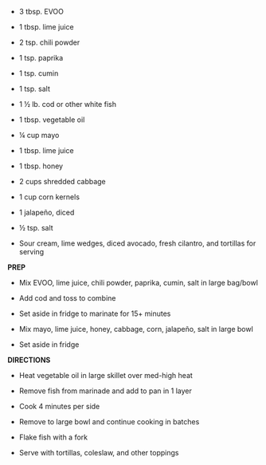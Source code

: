 -   3 tbsp. EVOO

-   1 tbsp. lime juice

-   2 tsp. chili powder

-   1 tsp. paprika

-   1 tsp. cumin

-   1 tsp. salt

-   1 ½ lb. cod or other white fish

-   1 tbsp. vegetable oil

-   ¼ cup mayo

-   1 tbsp. lime juice

-   1 tbsp. honey

-   2 cups shredded cabbage

-   1 cup corn kernels

-   1 jalapeño, diced

-   ½ tsp. salt

-   Sour cream, lime wedges, diced avocado, fresh cilantro, and
    tortillas for serving

**PREP**

-   Mix EVOO, lime juice, chili powder, paprika, cumin, salt in large
    bag/bowl

-   Add cod and toss to combine

-   Set aside in fridge to marinate for 15+ minutes

-   Mix mayo, lime juice, honey, cabbage, corn, jalapeño, salt in large
    bowl

-   Set aside in fridge

**DIRECTIONS**

-   Heat vegetable oil in large skillet over med-high heat

-   Remove fish from marinade and add to pan in 1 layer

-   Cook 4 minutes per side

-   Remove to large bowl and continue cooking in batches

-   Flake fish with a fork

-   Serve with tortillas, coleslaw, and other toppings
